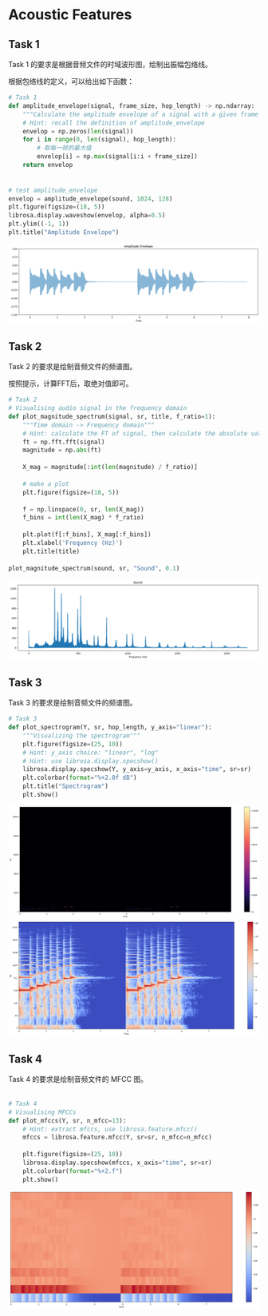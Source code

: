 # Acoustic Features

## Task 1

Task 1 的要求是根据音频文件的时域波形图，绘制出振幅包络线。

根据包络线的定义，可以给出如下函数：

```python
# Task 1
def amplitude_envelope(signal, frame_size, hop_length) -> np.ndarray:
    """Calculate the amplitude envelope of a signal with a given frame size and hp_length."""
    # Hint: recall the definition of amplitude_envelope
    envelop = np.zeros(len(signal))
    for i in range(0, len(signal), hop_length):
        # 取每一帧的最大值
        envelop[i] = np.max(signal[i:i + frame_size])
    return envelop


# test amplitude_envelope
envelop = amplitude_envelope(sound, 1024, 128)
plt.figure(figsize=(18, 5))
librosa.display.waveshow(envelop, alpha=0.5)
plt.ylim((-1, 1))
plt.title("Amplitude Envelope")
```

![envelop](images/envelop.png)

## Task 2

Task 2 的要求是绘制音频文件的频谱图。

按照提示，计算FFT后，取绝对值即可。

```python
# Task 2
# Visualising audio signal in the frequency domain
def plot_magnitude_spectrum(signal, sr, title, f_ratio=1):
    """Time domain -> Frequency domain"""
    # Hint: calculate the FT of signal, then calculate the absolute value to get magnitude
    ft = np.fft.fft(signal)
    magnitude = np.abs(ft)

    X_mag = magnitude[:int(len(magnitude) / f_ratio)]

    # make a plot
    plt.figure(figsize=(18, 5))

    f = np.linspace(0, sr, len(X_mag))
    f_bins = int(len(X_mag) * f_ratio)

    plt.plot(f[:f_bins], X_mag[:f_bins])
    plt.xlabel('Frequency (Hz)')
    plt.title(title)

plot_magnitude_spectrum(sound, sr, "Sound", 0.1)
```

![magnitude](images/magnitude_spectrum.png)

## Task 3

Task 3 的要求是绘制音频文件的频谱图。

```python
# Task 3
def plot_spectrogram(Y, sr, hop_length, y_axis="linear"):
    """Visualizing the spectrogram"""
    plt.figure(figsize=(25, 10))
    # Hint: y_axis choice: "linear", "log"
    # Hint: use librosa.display.specshow()
    librosa.display.specshow(Y, y_axis=y_axis, x_axis="time", sr=sr)
    plt.colorbar(format="%+2.0f dB")
    plt.title("Spectrogram")
    plt.show()
```

![spectrogram](images/spectrogram.png)
![log_spectrogram](images/log_spectrogram.png)

## Task 4

Task 4 的要求是绘制音频文件的 MFCC 图。

```python

# Task 4
# Visualising MFCCs
def plot_mfccs(Y, sr, n_mfcc=13):
    # Hint: extract mfccs, use librosa.feature.mfcc()
    mfccs = librosa.feature.mfcc(Y, sr=sr, n_mfcc=n_mfcc)

    plt.figure(figsize=(25, 10))
    librosa.display.specshow(mfccs, x_axis="time", sr=sr)
    plt.colorbar(format="%+2.f")
    plt.show()
```

![mfcc](images/mfcc.png)